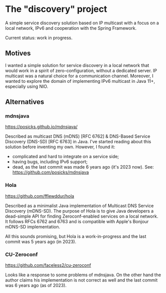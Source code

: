 # The "discovery" project
A simple service discovery solution based on IP multicast with a focus on a local network, IPv6 
and cooperation with the Spring Framework.

Current status: work in progress.

## Motives
I wanted a simple solution for service discovery in a local network that would work in a spirit 
of zero-configuration, without a dedicated server. IP multicast was a natural choice for a communication
channel. Moreover, I wanted to explore the domain of implementing IPv6 multicast in Java 11+, 
especially using NIO.

## Alternatives
### mdnsjava
https://posicks.github.io/mdnsjava/

Described as multicast DNS (mDNS) [RFC 6762] & DNS-Based Service Discovery (DNS-SD) [RFC 6763] in Java.
I've started reading about this solution before inventing my own. However, I found it: 
- complicated and hard to integrate on a service side;
- having bugs, including IPv6 support;
- dead, as the last commit was made 6 years ago (it's 2023 now). See: https://github.com/posicks/mdnsjava 

### Hola
https://github.com/fflewddur/hola

Described as a minimalist Java implementation of Multicast DNS Service Discovery (mDNS-SD). 
The purpose of Hola is to give Java developers a dead-simple API for finding Zeroconf-enabled 
services on a local network. It follows RFCs 6762 and 6763 and is compatible with Apple's Bonjour 
mDNS-SD implementation.

All this sounds promising, but Hola is a work-in-progress and the last commit was 5 years ago (in 2023).

### CU-Zeroconf
https://github.com/faceless2/cu-zeroconf

Looks like a response to some problems of mdnsjava. On the other hand the author claims his implementation
is not correct as well and the last commit was 6 years ago (as of 2023).
